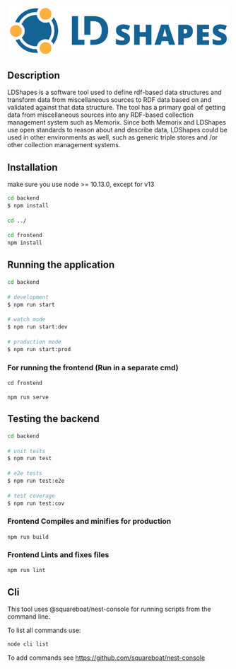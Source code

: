 ![LDShapes Logo](frontend/public/ldshapes-logo-light.png?raw=true "")

## Description

LDShapes is a software tool used to define rdf-based data structures and transform data from miscellaneous sources to RDF data based on and validated against that data structure. The tool has a primary goal of getting data from miscellaneous sources into any RDF-based collection management system such as Memorix. Since both Memorix and LDShapes use open standards to reason about and describe data, LDShapes could be used in other environments as well, such as generic triple stores and /or other collection management systems.

## Installation

make sure you use node >= 10.13.0, except for v13

```bash
cd backend
$ npm install

cd ../

cd frontend
npm install
```

## Running the application

```bash
cd backend

# development
$ npm run start

# watch mode
$ npm run start:dev

# production mode
$ npm run start:prod
```

### For running the frontend (Run in a separate cmd)
```
cd frontend

npm run serve
```

## Testing the backend

```bash
cd backend

# unit tests
$ npm run test

# e2e tests
$ npm run test:e2e

# test coverage
$ npm run test:cov
```

### Frontend Compiles and minifies for production
```
npm run build
```

### Frontend Lints and fixes files
```
npm run lint
```

## Cli

This tool uses @squareboat/nest-console for running scripts from the command line.

To list all commands use:
```bash
node cli list
```

To add commands see https://github.com/squareboat/nest-console

